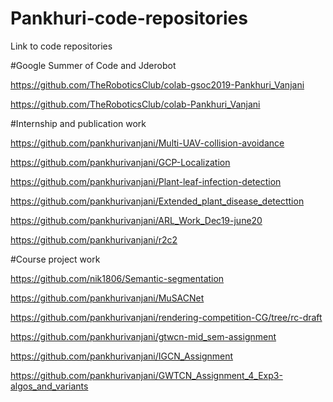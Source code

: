 # Pankhuri-code-repositories
Link to code repositories

#Google Summer of Code and Jderobot

https://github.com/TheRoboticsClub/colab-gsoc2019-Pankhuri_Vanjani

https://github.com/TheRoboticsClub/colab-Pankhuri_Vanjani

#Internship and publication work

https://github.com/pankhurivanjani/Multi-UAV-collision-avoidance  

https://github.com/pankhurivanjani/GCP-Localization

https://github.com/pankhurivanjani/Plant-leaf-infection-detection 

https://github.com/pankhurivanjani/Extended_plant_disease_detecttion

https://github.com/pankhurivanjani/ARL_Work_Dec19-june20 

https://github.com/pankhurivanjani/r2c2 

#Course project work

https://github.com/nik1806/Semantic-segmentation

https://github.com/pankhurivanjani/MuSACNet

https://github.com/pankhurivanjani/rendering-competition-CG/tree/rc-draft 

https://github.com/pankhurivanjani/gtwcn-mid_sem-assignment  

https://github.com/pankhurivanjani/IGCN_Assignment

https://github.com/pankhurivanjani/GWTCN_Assignment_4_Exp3-algos_and_variants
